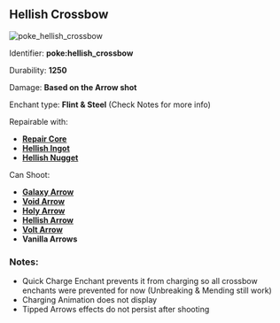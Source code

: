 ## Hellish Crossbow
![poke_hellish_crossbow](https://github.com/ItsMePok/PFE/assets/136857747/a16795dd-6bb8-4658-a152-b746b4a484cf)

Identifier: **poke:hellish_crossbow**

Durability: **1250**

Damage: **Based on the Arrow shot**

Enchant type: **Flint & Steel** (Check Notes for more info)

Repairable with:
* **[Repair Core](https://github.com/ItsMePok/PFE/wiki/Repair-Core)**
* **[Hellish Ingot](https://github.com/ItsMePok/PFE/wiki/Hellish-Ingot)**
* **[Hellish Nugget](https://github.com/ItsMePok/PFE/wiki/Hellish-Nugget)**

Can Shoot:
* **[Galaxy Arrow](https://github.com/ItsMePok/PFE/wiki/Galaxy-Arrow)**
* **[Void Arrow](https://github.com/ItsMePok/PFE/wiki/Void-Arrow)**
* **[Holy Arrow](https://github.com/ItsMePok/PFE/wiki/Holy-Arrow)**
* **[Hellish Arrow](https://github.com/ItsMePok/PFE/wiki/Hellish-Arrow)**
* **[Volt Arrow](https://github.com/ItsMePok/PFE/wiki/Volt-Arrow)**
* **Vanilla Arrows**

### Notes: 
* Quick Charge Enchant prevents it from charging so all crossbow enchants were prevented for now (Unbreaking & Mending still work)
* Charging Animation does not display
* Tipped Arrows effects do not persist after shooting